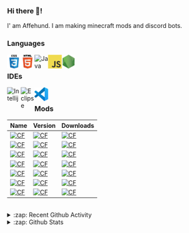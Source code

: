### Hi there 👋!
I' am Affehund. I am making minecraft mods and discord bots.
<br/>
### Languages
[<img align="left" alt="CSS" width="32px" src="https://raw.githubusercontent.com/github/explore/80688e429a7d4ef2fca1e82350fe8e3517d3494d/topics/css/css.png"/>][css]
[<img align="left" alt="HTML" width="32px" src="https://raw.githubusercontent.com/github/explore/80688e429a7d4ef2fca1e82350fe8e3517d3494d/topics/html/html.png"/>][html]
[<img align="left" alt="Java" width="32px" src="https://cdn.iconscout.com/icon/free/png-256/java-25-226002.png"/>][java]
[<img align="left" alt="Javascript" width="32px" src="https://raw.githubusercontent.com/github/explore/80688e429a7d4ef2fca1e82350fe8e3517d3494d/topics/javascript/javascript.png"/>][javascript]
[<img align="left" alt="Node JS" width="32px" src="https://raw.githubusercontent.com/github/explore/80688e429a7d4ef2fca1e82350fe8e3517d3494d/topics/nodejs/nodejs.png"/>][nodejs]
<br/>
### IDEs
[<img align="left" alt="Intellij" width="32px" src="https://icons.iconarchive.com/icons/papirus-team/papirus-apps/512/intellij-icon.png"/>][intellij]
[<img align="left" alt="Eclipse" width="32px" src="https://icons.iconarchive.com/icons/papirus-team/papirus-apps/512/eclipse-icon.png"/>][eclipse]
[<img align="left" alt="Visual Studio Code" width="32px" src="https://raw.githubusercontent.com/github/explore/80688e429a7d4ef2fca1e82350fe8e3517d3494d/topics/visual-studio-code/visual-studio-code.png"/>][vscode]
<br/>
### Mods
| Name | Version | Downloads |
| ----------- | ----------- | ----------- |
| <a href="https://www.curseforge.com/minecraft/mc-mods/betterpanormas"><img src="http://cf.way2muchnoise.eu/title/452470.svg?badge_style=flat" alt="CF"></a> | <a href="https://www.curseforge.com/minecraft/mc-mods/betterpanormas"><img src="http://cf.way2muchnoise.eu/versions/452470.svg?badge_style=flat" alt="CF"></a> | <a href="https://www.curseforge.com/minecraft/mc-mods/betterpanormas"><img src="http://cf.way2muchnoise.eu/452470.svg?badge_style=flat" alt="CF"></a> |
| <a href="https://www.curseforge.com/minecraft/mc-mods/invisibilitycloak"><img src="http://cf.way2muchnoise.eu/title/430627.svg?badge_style=flat" alt="CF"></a> | <a href="https://www.curseforge.com/minecraft/mc-mods/invisibilitycloak"><img src="http://cf.way2muchnoise.eu/versions/430627.svg?badge_style=flat" alt="CF"></a> | <a href="https://www.curseforge.com/minecraft/mc-mods/invisibilitycloak"><img src="http://cf.way2muchnoise.eu/430627.svg?badge_style=flat" alt="CF"></a> |
| <a href="https://www.curseforge.com/minecraft/mc-mods/forgottenrecipes"><img src="http://cf.way2muchnoise.eu/title/496392.svg?badge_style=flat" alt="CF"></a> | <a href="https://www.curseforge.com/minecraft/mc-mods/forgottenrecipes"><img src="http://cf.way2muchnoise.eu/versions/496392.svg?badge_style=flat" alt="CF"></a> | <a href="https://www.curseforge.com/minecraft/mc-mods/forgottenrecipes"><img src="http://cf.way2muchnoise.eu/496392.svg?badge_style=flat" alt="CF"></a> |
| <a href="https://www.curseforge.com/minecraft/mc-mods/skiing"><img src="http://cf.way2muchnoise.eu/title/425810.svg?badge_style=flat" alt="CF"></a> | <a href="https://www.curseforge.com/minecraft/mc-mods/skiing"><img src="http://cf.way2muchnoise.eu/versions/425810.svg?badge_style=flat" alt="CF"></a> | <a href="https://www.curseforge.com/minecraft/mc-mods/skiing"><img src="http://cf.way2muchnoise.eu/425810.svg?badge_style=flat" alt="CF"></a> |
| <a href="https://www.curseforge.com/minecraft/mc-mods/undestroying"><img src="http://cf.way2muchnoise.eu/title/462164.svg?badge_style=flat" alt="CF"></a> | <a href="https://www.curseforge.com/minecraft/mc-mods/undestroying"><img src="http://cf.way2muchnoise.eu/versions/462164.svg?badge_style=flat" alt="CF"></a> | <a href="https://www.curseforge.com/minecraft/mc-mods/undestroying"><img src="http://cf.way2muchnoise.eu/462164.svg?badge_style=flat" alt="CF"></a> |
| <a href="https://www.curseforge.com/minecraft/mc-mods/voidtotem"><img src="http://cf.way2muchnoise.eu/title/449655.svg?badge_style=flat" alt="CF"></a> | <a href="https://www.curseforge.com/minecraft/mc-mods/voidtotem"><img src="http://cf.way2muchnoise.eu/versions/449655.svg?badge_style=flat" alt="CF"></a> | <a href="https://www.curseforge.com/minecraft/mc-mods/voidtotem"><img src="http://cf.way2muchnoise.eu/449655.svg?badge_style=flat" alt="CF"></a> |
| <a href="https://www.curseforge.com/minecraft/mc-mods/voidtotem-fabric"><img src="http://cf.way2muchnoise.eu/title/456137.svg?badge_style=flat" alt="CF"></a> | <a href="https://www.curseforge.com/minecraft/mc-mods/voidtotem-fabric"><img src="http://cf.way2muchnoise.eu/versions/456137.svg?badge_style=flat" alt="CF"></a> | <a href="https://www.curseforge.com/minecraft/mc-mods/voidtotem-fabric"><img src="http://cf.way2muchnoise.eu/456137.svg?badge_style=flat" alt="CF"></a> |
<br/>
<details>
    <summary>:zap: Recent Github Activity</summary>
<!--START_SECTION:activity-->
1. 🗣 Commented on [#5](https://github.com/Affehund/Skiing/issues/5) in [Affehund/Skiing](https://github.com/Affehund/Skiing)
2. 🗣 Commented on [#4](https://github.com/Affehund/Skiing/issues/4) in [Affehund/Skiing](https://github.com/Affehund/Skiing)
3. 🗣 Commented on [#3](https://github.com/Affehund/Skiing/issues/3) in [Affehund/Skiing](https://github.com/Affehund/Skiing)
4. 🎉 Merged PR [#2](https://github.com/Affehund/VoidTotem/pull/2) in [Affehund/VoidTotem](https://github.com/Affehund/VoidTotem)
5. 🗣 Commented on [#2](https://github.com/Affehund/VoidTotem/issues/2) in [Affehund/VoidTotem](https://github.com/Affehund/VoidTotem)
<!--END_SECTION:activity-->
</details>

<details>
    <summary>:zap: Github Stats</summary>
    <img align="left" alt="Affehunds's GitHub Stats" src="https://github-readme-stats-hwa9vez0v.vercel.app/api?username=Affehund&show_icons=true&hide_border=true&theme=dark"/>
</details>
<!--[![Top Languages](https://github-readme-stats.vercel.app/api/top-langs/?username=Affehund&layout=compact)](https://github.com/anuraghazra/github-readme-stats)-->

[css]: https://en.wikipedia.org/wiki/CSS
[html]: https://en.wikipedia.org/wiki/HTML
[java]: https://www.java.com
[javascript]: https://www.javascript.com
[nodejs]: https://nodejs.org

[intellij]: https://www.jetbrains.com/idea/ 
[eclipse]: https://www.eclipse.org
[vscode]: https://code.visualstudio.com
